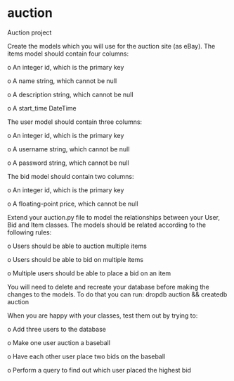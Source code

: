 # auction
Auction project

Create the models which you will use for the auction site (as eBay).
The items model should contain four columns:

o An integer id, which is the primary key

o A name string, which cannot be null

o A description string, which cannot be null

o A start_time DateTime

The user model should contain three columns:

o An integer id, which is the primary key

o A username string, which cannot be null

o A password string, which cannot be null

The bid model should contain two columns:

o An integer id, which is the primary key

o A floating-point price, which cannot be null

Extend your auction.py file to model the relationships between your
User, Bid and Item classes. The models should be related according
to the following rules:

o Users should be able to auction multiple items

o Users should be able to bid on multiple items

o Multiple users should be able to place a bid on an item

You will need to delete and recreate your database before making the
changes to the models. To do that you can run: dropdb auction &&
createdb auction

When you are happy with your classes, test them out by trying to:

o Add three users to the database

o Make one user auction a baseball

o Have each other user place two bids on the baseball

o Perform a query to find out which user placed the highest bid
